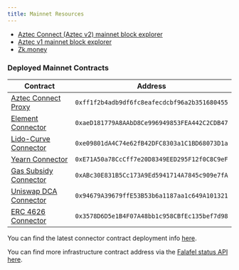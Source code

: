 ```yaml
---
title: Mainnet Resources
---
```


- [Aztec Connect (Aztec v2) mainnet block explorer](https://aztec-connect-prod-explorer.aztec.network/)
- [Aztec v1 mainnet block explorer](https://explorer.aztec.network)
- [Zk.money](https://zk.money)

### Deployed Mainnet Contracts

| Contract | Address |
| --- | --- |
| [Aztec Connect Proxy](https://etherscan.io/address/0xff1f2b4adb9df6fc8eafecdcbf96a2b351680455#code) |`0xff1f2b4adb9df6fc8eafecdcbf96a2b351680455` |
| [Element Connector](https://etherscan.io/address/0xaeD181779A8AAbD8Ce996949853FEA442C2CDB47#code) | `0xaeD181779A8AAbD8Ce996949853FEA442C2CDB47` |
| [Lido-Curve Connector](https://etherscan.io/address/0xe09801dA4C74e62fB42DFC8303a1C1BD68073D1a#code) | `0xe09801dA4C74e62fB42DFC8303a1C1BD68073D1a` |
| [Yearn Connector](https://etherscan.io/address/0xE71A50a78CcCff7e20D8349EED295F12f0C8C9eF#code) | `0xE71A50a78CcCff7e20D8349EED295F12f0C8C9eF` |
| [Gas Subsidy Connector](https://etherscan.io/address/0xABc30E831B5Cc173A9Ed5941714A7845c909e7fA#code) | `0xABc30E831B5Cc173A9Ed5941714A7845c909e7fA` |
| [Uniswap DCA Connector](https://etherscan.io/address/0x94679A39679ffE53B53b6a1187aa1c649A101321#code) | `0x94679A39679ffE53B53b6a1187aa1c649A101321` |
| [ERC 4626 Connector](https://etherscan.io/address/0x3578D6D5e1B4F07A48bb1c958CBfEc135bef7d98#code) | `0x3578D6D5e1B4F07A48bb1c958CBfEc135bef7d98` |

You can find the latest connector contract deployment info [here](https://github.com/AztecProtocol/aztec-connect-bridges/blob/master/deployments/mainnet.json).

You can find more infrastructure contract address via the [Falafel status API here](https://api.aztec.network/aztec-connect-prod/falafel/status).
